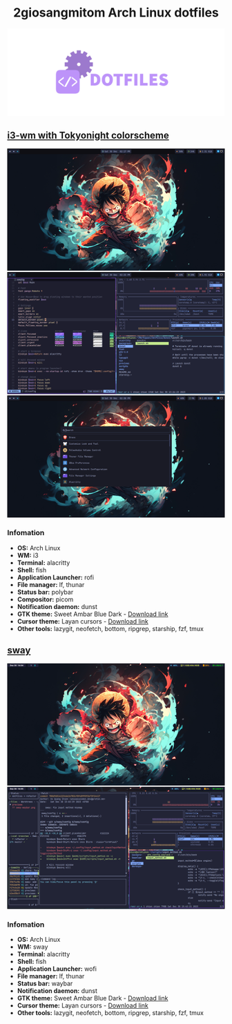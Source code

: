 <div align="center">
  <h1>2giosangmitom Arch Linux dotfiles</h1>
  <img src="./assets/dotfiles.png" >
</div>

## [i3-wm with Tokyonight colorscheme](./i3/)

![polybar](./assets/i3wm-polybar.png)
![alacritty](./assets/i3wm-nvim-alacritty.png)
![rofi-launcher](./assets/rofi.png)

### Infomation

- **OS:** Arch Linux
- **WM:** i3
- **Terminal:** alacritty
- **Shell:** fish
- **Application Launcher:** rofi
- **File manager:** lf, thunar
- **Status bar:** polybar
- **Compositor:** picom
- **Notification daemon:** dunst
- **GTK theme:** Sweet Ambar Blue Dark - [Download link](https://www.gnome-look.org/p/1253385)
- **Cursor theme:** Layan cursors - [Download link](https://www.gnome-look.org/p/1365214)
- **Other tools:** lazygit, neofetch, bottom, ripgrep, starship, fzf, tmux

## [sway](./sway/)

![waybar](./assets/sway-waybar.png)
![terminal](./assets/sway-lazygit.png)

### Infomation

- **OS:** Arch Linux
- **WM:** sway
- **Terminal:** alacritty
- **Shell:** fish
- **Application Launcher:** wofi
- **File manager:** lf, thunar
- **Status bar:** waybar
- **Notification daemon:** dunst
- **GTK theme:** Sweet Ambar Blue Dark - [Download link](https://www.gnome-look.org/p/1253385)
- **Cursor theme:** Layan cursors - [Download link](https://www.gnome-look.org/p/1365214)
- **Other tools:** lazygit, neofetch, bottom, ripgrep, starship, fzf, tmux
